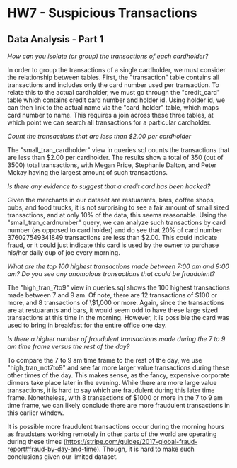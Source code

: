 # HW7 - Suspicious Transactions

## Data Analysis - Part 1

*How can you isolate (or group) the transactions of each cardholder?*

In order to group the transactions of a single cardholder, we must consider the relationship between tables. First, the "transaction" table contains all transactions and includes only the card number used per transaction. To relate this to the actual cardholder, we must go through the "credit_card" table which contains credit card number and holder id. Using holder id, we can then link to the actual name via the "card_holder" table, which maps card number to name. This requires a join across these three tables, at which point we can search all transactions for a particular cardholder.

*Count the transactions that are less than $2.00 per cardholder*

The "small_tran_cardholder" view in queries.sql counts the transactions that are less than $2.00 per cardholder. The results show a total of 350 (out of 3500) total transactions, with Megan Price, Stephanie Dalton, and Peter Mckay having the largest amount of such transactions.

*Is there any evidence to suggest that a credit card has been hacked?*

Given the merchants in our dataset are restuarants, bars, coffee shops, pubs, and food trucks, it is not surprising to see a fair amount of small sized transactions, and at only 10% of the data, this seems reasonable. Using the "small_tran_cardnumber" query, we can analyze such transactions by card number (as opposed to card holder) and do see that 20% of card number 376027549341849 transactions are less than $2.00. This could indicate fraud, or it could just indicate this card is used by the owner to purchase his/her daily cup of joe every morning.

*What are the top 100 highest transactions made between 7:00 am and 9:00 am? Do you see any anomalous transactions that could be fraudulent?*

The "high_tran_7to9" view in queries.sql shows the 100 highest transactions made between 7 and 9 am. Of note, there are 12 transactions of $100 or more, and 8 transactions of \\\$1,000 or more. Again, since the transactions are at restuarants and bars, it would seem odd to have these large sized transactions at this time in the morning. However, it is possible the card was used to bring in breakfast for the entire office one day.

*Is there a higher number of fraudulent transactions made during the 7 to 9 am time frame versus the rest of the day?*

To compare the 7 to 9 am time frame to the rest of the day, we use "high_tran_not7to9" and see far more larger value transactions during these other times of the day. This makes sense, as the fancy, expensive corporate dinners take place later in the evening. While there are more large value transactions, it is hard to say which are fraudulent during this later time frame. Nonetheless, with 8 transactions of $1000 or more in the 7 to 9 am time frame, we can likely conclude there are more fraudulent transactions in this earlier window. 

It is possible more fraudulent transactions occur during the morning hours as fraudsters working remotely in other parts of the world are operating during these times (https://stripe.com/guides/2017-global-fraud-report#fraud-by-day-and-time). Though, it is hard to make such conclusions given our limited dataset.

